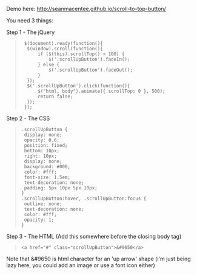 Demo here: http://seanmacentee.github.io/scroll-to-top-button/

You need 3 things:

Step 1 - The jQuery
>      $(document).ready(function(){
>       $(window).scroll(function(){
>           if ($(this).scrollTop() > 100) {
>               $('.scrollUpButton').fadeIn();
>           } else {
>               $('.scrollUpButton').fadeOut();
>           }
>       });
>       $('.scrollUpButton').click(function(){
>           $("html, body").animate({ scrollTop: 0 }, 500);
>           return false;
>       });
>      });

Step 2 - The CSS

>     .scrollUpButton {
>      display: none;
>      opacity: 0.6;
>      position: fixed;
>      bottom: 10px;
>      right: 10px;
>      display: none;
>      background: #000;
>      color: #fff;
>      font-size: 1.5em;
>      text-decoration: none;
>      padding: 5px 10px 5px 10px;
>     }
>     .scrollUpButton:hover, .scrollUpButton:focus {
>	   outline: none;
>      text-decoration: none;
>      color: #fff;
>      opacity: 1;
>     }

Step 3 - The HTML
(Add this somewhere before the closing body tag)
> `<a href="#" class="scrollUpButton">&#9650</a>`

Note that &#9650 is html character for an 'up arrow' shape (i'm just being lazy here, you could add an image or use a font icon either) 

